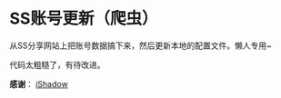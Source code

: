 # SS账号更新（爬虫）

从SS分享网站上把账号数据搞下来，然后更新本地的配置文件。懒人专用~

代码太粗糙了，有待改进。

**感谢**： [iShadow](https://global.ishadowx.net/)
